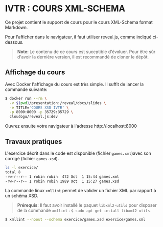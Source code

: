 # IVTR : COURS XML-SCHEMA

Ce projet contient le support de cours pour le cours XML-Schema format Markdown.

Pour l'afficher dans le navigateur, il faut utiliser reveal.js, comme indiqué ci-dessous.

> **Note**: Le contenu de ce cours est suceptible d'évoluer. Pour être sûr d'avoir la dernière version, il est recommandé de cloner le dépôt.

## Affichage du cours

Avec Docker l'affichage du cours est très simple. Il suffit de lancer la commande suivante:

```bash
$ docker run --rm \
  -v $(pwd)/presentation:/reveal/docs/slides \
  -e TITLE='COURS XSD IVTR' \
  -p 8000:8000 -p 35729:35729 \
  cloudogu/reveal.js:dev
```	

Ouvrez ensuite votre navigateur à l'adresse http://localhost:8000

## Travaux pratiques

L'exercice décrit dans le code est disponible (fichier `games.xml`)avec son corrigé (fichier `games.xsd`).

```bash
ls -l exercice/
total 8
-rw-r--r-- 1 robin robin  472 Oct  1 15:44 games.xml
-rw-r--r-- 1 robin robin 1989 Oct  1 15:27 games.xsd
```

La commande linux `xmllint` permet de valider un fichier XML par rapport à un schéma XSD.

> **Prérequis**: Il faut avoir installé le paquet `libxml2-utils` pour disposer de la commande `xmllint` :
> `$ sudo apt-get install libxml2-utils`

```bash
$ xmllint --noout --schema exercice/games.xsd exercice/games.xml
```
